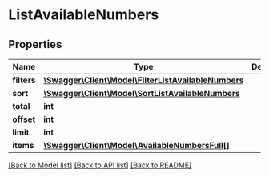 # ListAvailableNumbers

## Properties
Name | Type | Description | Notes
------------ | ------------- | ------------- | -------------
**filters** | [**\Swagger\Client\Model\FilterListAvailableNumbers**](FilterListAvailableNumbers.md) |  | [optional] 
**sort** | [**\Swagger\Client\Model\SortListAvailableNumbers**](SortListAvailableNumbers.md) |  | [optional] 
**total** | **int** |  | [optional] 
**offset** | **int** |  | [optional] 
**limit** | **int** |  | [optional] 
**items** | [**\Swagger\Client\Model\AvailableNumbersFull[]**](AvailableNumbersFull.md) |  | [optional] 

[[Back to Model list]](../README.md#documentation-for-models) [[Back to API list]](../README.md#documentation-for-api-endpoints) [[Back to README]](../README.md)


